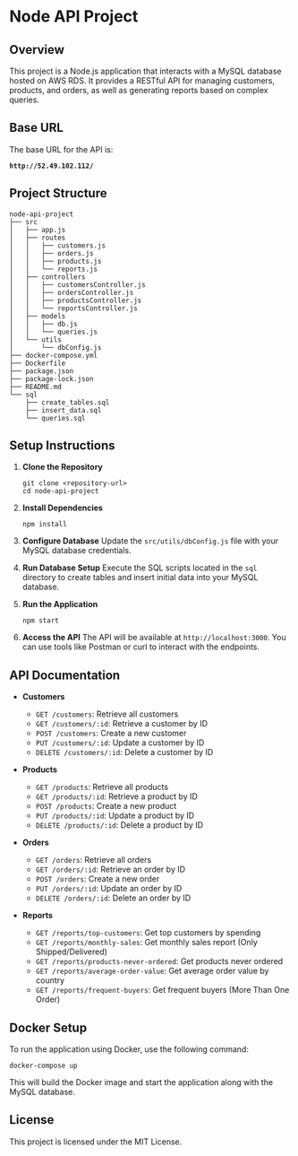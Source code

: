# Node API Project

## Overview

This project is a Node.js application that interacts with a MySQL database hosted on AWS RDS. It provides a RESTful API for managing customers, products, and orders, as well as generating reports based on complex queries.

## Base URL

The base URL for the API is:

**`http://52.49.102.112/`**

## Project Structure

```
node-api-project
├── src
│   ├── app.js
│   ├── routes
│   │   ├── customers.js
│   │   ├── orders.js
│   │   ├── products.js
│   │   └── reports.js
│   ├── controllers
│   │   ├── customersController.js
│   │   ├── ordersController.js
│   │   ├── productsController.js
│   │   └── reportsController.js
│   ├── models
│   │   ├── db.js
│   │   └── queries.js
│   └── utils
│       └── dbConfig.js
├── docker-compose.yml
├── Dockerfile
├── package.json
├── package-lock.json
├── README.md
└── sql
    ├── create_tables.sql
    ├── insert_data.sql
    └── queries.sql
```

## Setup Instructions

1. **Clone the Repository**

   ```
   git clone <repository-url>
   cd node-api-project
   ```

2. **Install Dependencies**

   ```
   npm install
   ```

3. **Configure Database**
   Update the `src/utils/dbConfig.js` file with your MySQL database credentials.

4. **Run Database Setup**
   Execute the SQL scripts located in the `sql` directory to create tables and insert initial data into your MySQL database.

5. **Run the Application**

   ```
   npm start
   ```

6. **Access the API**
   The API will be available at `http://localhost:3000`. You can use tools like Postman or curl to interact with the endpoints.

## API Documentation

- **Customers**

  - `GET /customers`: Retrieve all customers
  - `GET /customers/:id`: Retrieve a customer by ID
  - `POST /customers`: Create a new customer
  - `PUT /customers/:id`: Update a customer by ID
  - `DELETE /customers/:id`: Delete a customer by ID

- **Products**

  - `GET /products`: Retrieve all products
  - `GET /products/:id`: Retrieve a product by ID
  - `POST /products`: Create a new product
  - `PUT /products/:id`: Update a product by ID
  - `DELETE /products/:id`: Delete a product by ID

- **Orders**

  - `GET /orders`: Retrieve all orders
  - `GET /orders/:id`: Retrieve an order by ID
  - `POST /orders`: Create a new order
  - `PUT /orders/:id`: Update an order by ID
  - `DELETE /orders/:id`: Delete an order by ID

- **Reports**
  - `GET /reports/top-customers`: Get top customers by spending
  - `GET /reports/monthly-sales`: Get monthly sales report (Only Shipped/Delivered)
  - `GET /reports/products-never-ordered`: Get products never ordered
  - `GET /reports/average-order-value`: Get average order value by country
  - `GET /reports/frequent-buyers`: Get frequent buyers (More Than One Order)

## Docker Setup

To run the application using Docker, use the following command:

```
docker-compose up
```

This will build the Docker image and start the application along with the MySQL database.

## License

This project is licensed under the MIT License.
